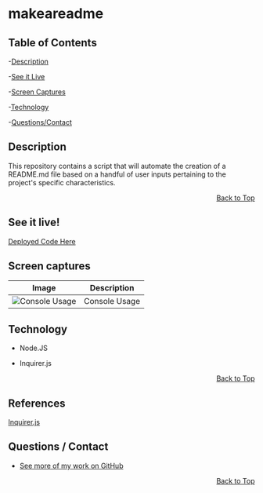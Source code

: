 <h1 id="project-title">makeareadme</h1>
 
<!-- ![GitHub license](https://img.shields.io/badge/license-MIT-blue.svg) -->

<h2 id="table-contents">Table of Contents</h2>

-[Description](#project-desc)

-[See it Live](#project-tech)

-[Screen Captures](#project-captures)

-[Technology](#project-tech)

<!-- 
-[Installation](#project-install)

-[Usage](#project-usage)

-[Contributing](#project-contributing)

-[Tests](#project-tests) -->

-[Questions/Contact](#project-contact)


<h2 id="project-desc">Description</h2>
    This repository contains a script that will automate the creation of a README.md file based on a handful of user inputs pertaining to the project's specific characteristics. 
    <p style='text-align: right;'><a href="#project-title">Back to Top</a></p>

<h2 id="project-live">See it live!</h2>

[Deployed Code Here](https://mcjbyday.github.io/makeareadme/)

<h2 id="project-captures">Screen captures</h2>

| Image | Description |
| --- | ----------- |
| ![Console Usage](./assets/screenshots/Screenshot1.png) | Console Usage |

<h2 id="project-tech">Technology</h2>

- Node.JS
- Inquirer.js

    <p style='text-align: right;'><a href="#project-title">Back to Top</a></p>

<h2 id="project-ref">References</h2>

[Inquirer.js](https://www.npmjs.com/package/inquirer)

<h2 id="project-contact">Questions / Contact</h2>

- [See more of my work on GitHub](https://github.com/mcjbyday) 

<p style='text-align: right;'><a href="#project-title">Back to Top</a></p>




